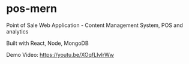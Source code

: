 # pos-mern
Point of Sale Web Application - Content Management System, POS and analytics 

Built with React, Node, MongoDB 


Demo Video: https://youtu.be/XOqfLIvIrWw
